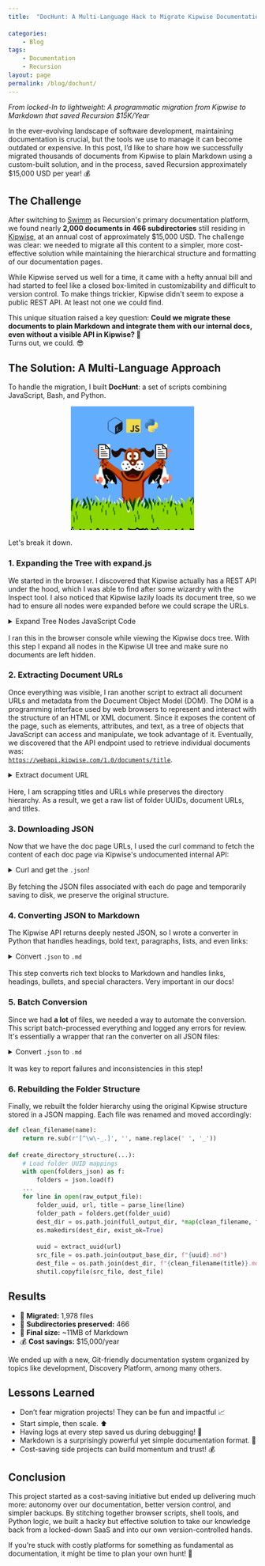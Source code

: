 ```yaml
---
title:  "DocHunt: A Multi-Language Hack to Migrate Kipwise Documentation"

categories:
    - Blog
tags:
    - Documentation
    - Recursion
layout: page
permalink: /blog/dochunt/
---
```


_From locked-In to lightweight: A programmatic migration from Kipwise to Markdown that saved Recursion $15K/Year_

In the ever-evolving landscape of software development, maintaining documentation is crucial, but the tools we use to manage it can become outdated or expensive. In this post, I’d like to share how we successfully migrated thousands of documents from Kipwise to plain Markdown using a custom-built solution, and in the process, saved Recursion approximately $15,000 USD per year! 💰


## The Challenge

After switching to [Swimm](https://swimm.io/) as Recursion's primary documentation platform, we found nearly **2,000 documents in 466 subdirectories** still residing in [Kipwise](https://kipwise.com/), at an annual cost of approximately $15,000 USD. The challenge was clear: we needed to migrate all this content to a simpler, more cost-effective solution while maintaining the hierarchical structure and formatting of our documentation pages.

While Kipwise served us well for a time, it came with a hefty annual bill and had started to feel like a closed box-limited in customizability and difficult to version control. To make things trickier, Kipwise didn't seem to expose a public REST API. At least not one we could find.

This unique situation raised a key question: **Could we migrate these documents to plain Markdown and integrate them with our internal docs, even without a visible API in Kipwise? 🥁**
<br> Turns out, we could. 😎


## The Solution: A Multi-Language Approach

To handle the migration, I built **DocHunt**: a set of scripts combining JavaScript, Bash, and Python.

<div style="text-align: center;">
  <img src="/assets/images/dochunt.png" alt="intro-tox" width="250"/>
</div>

Let's break it down.

### 1. Expanding the Tree with expand.js

We started in the browser. I discovered that Kipwise actually has a REST API under the hood, which I was able to find after some wizardry with the Inspect tool. I also noticed that Kipwise lazily loads its document tree, so we had to ensure all nodes were expanded before we could scrape the URLs.

<details>
<summary>Expand Tree Nodes JavaScript Code</summary>

<pre><code class="language-js">
function expandTreeNodes() {
    const nodesToClick = document.querySelectorAll('span.cOnmID.Icon--caret-right--2jLJYkxd');
    if (nodesToClick.length === 0) return console.log("All nodes expanded");

    nodesToClick.forEach(node => {
        let ancestor = node;
        for (let i = 0; i < 3; i++) ancestor = ancestor.parentElement;
        console.log("Expanding:", ancestor.innerText.trim());
        node.click();
    });
    setTimeout(expandTreeNodes, 100); // loop until all are expanded
}
expandTreeNodes();
</code></pre>

</details>
<br>
I ran this in the browser console while viewing the Kipwise docs tree. With this step I expand all nodes in the Kipwise UI tree and make sure no documents are left hidden.

### 2. Extracting Document URLs

Once everything was visible, I ran another script to extract all document URLs and metadata from the Document Object Model (DOM). The DOM is a programming interface used by web browsers to represent and interact with the structure of an HTML or XML document. Since it exposes the content of the page, such as elements, attributes, and text, as a tree of objects that JavaScript can access and manipulate, we took advantage of it. Eventually, we discovered that the API endpoint used to retrieve individual documents was: <br><code>https://webapi.kipwise.com/1.0/documents/title</code>.

<details>
<summary> Extract document URL </summary>

<pre><code class="language-js">
const links = document.querySelectorAll('a[href]');
const results = [];

links.forEach(link => {
    const folderId = link.getAttribute('folderid');
    const href = link.getAttribute('href');
    const match = href?.match(/\/contents\/([a-f0-9\-]{36})/);

    if (folderId && match) {
        const title = link.innerText.trim();
        const url = `https://webapi.kipwise.com/1.0/documents/${match[1]}/`;
        results.push(`${folderId} ${url} ${title}`);
    }
});
console.log(results.join('\n'));
</code></pre>

</details>
<br>
Here, I am scrapping titles and URLs while preserves the directory hierarchy. As a result, we get a raw list of folder UUIDs, document URLs, and titles.


### 3. Downloading JSON

Now that we have the doc page URLs, I used the curl command to fetch the content of each doc page via Kipwise's undocumented internal API:

<details>

<summary> Curl and get the <code>.json</code>! </summary>

<pre><code class="language-bash">
#!/bin/bash
input_file="raw_output.txt"
output_dir="./output_json/"
mkdir -p "$output_dir"

while read -r line; do
  url=$(echo "$line" | awk '{print $2}')
  output_file="$output_dir/$(basename "$url").json"
  echo "Fetching: $url"
  curl "$url" \
    -H "x-kip-token: MY_TOKEN" \
    -H "x-team-id: TEAM_ID" \
    -H "Accept: application/json" > "$output_file"
  sleep 2
done < "$input_file"
</code></pre>

</details>
<br>
By fetching the JSON files associated with each do page and temporarily saving to disk, we preserve the original structure.

### 4. Converting JSON to Markdown

The Kipwise API returns deeply nested JSON, so I wrote a converter in Python that handles headings, bold text, paragraphs, lists, and even links:

<details>

<summary>Convert <code>.json</code> to <code>.md</code></summary>

<pre><code class="language-python">
def format_text(leaves):
    return "".join("**" + l["text"] + "**" if "marks" in l and any(m["type"] == "strong" for m in l["marks"]) else l["text"] for l in leaves)

def format_markdown(node):
    t = node.get("type", "")
    if t == "title": return f"# {format_text(node['nodes'][0]['leaves'])}"
    if t == "heading-two": return f"## {format_text(node['nodes'][0]['leaves'])}"
    if t == "paragraph":
        return "".join(format_text(c["leaves"]) if c["object"] == "text" else f"[{format_text(c['nodes'][0]['leaves'])}]({c['data']['href']})" for c in node.get("nodes", []))
    if t == "list-item": return f"- {''.join(format_markdown(c) for c in node['nodes'])}\n"
    # Fallback
    return "".join(format_markdown(child) for child in node.get("nodes", []))
</code></pre>
</details>
<br>
This step converts rich text blocks to Markdown and handles links, headings, bullets, and special characters. Very important in our docs!


### 5. Batch Conversion

Since we had __a lot__ of files, we needed a way to automate the conversion. This script batch-processed everything and logged any errors for review. It's essentially a wrapper that ran the converter on all JSON files:

<details>

<summary>Convert <code>.json</code> to <code>.md</code></summary>

<pre><code class="language-python">
for filename in os.listdir(input_dir):
    if filename.endswith('.json'):
        subprocess.run(
            ['python', 'json_to_markdown.py'],
            stdin=open(os.path.join(input_dir, filename), 'r'),
            stdout=open(os.path.join(output_dir, filename.replace('.json', '.md')), 'w')
        )
</code></pre>
</details>
<br>
It was key to report failures and inconsistencies in this step!

### 6. Rebuilding the Folder Structure

Finally, we rebuilt the folder hierarchy using the original Kipwise structure stored in a JSON mapping. Each file was renamed and moved accordingly:

```python
def clean_filename(name):
    return re.sub(r'[^\w\-_.]', '', name.replace(' ', '_'))

def create_directory_structure(...):
    # Load folder UUID mappings
    with open(folders_json) as f:
        folders = json.load(f)
    ...
    for line in open(raw_output_file):
        folder_uuid, url, title = parse_line(line)
        folder_path = folders.get(folder_uuid)
        dest_dir = os.path.join(full_output_dir, *map(clean_filename, folder_path))
        os.makedirs(dest_dir, exist_ok=True)

        uuid = extract_uuid(url)
        src_file = os.path.join(output_base_dir, f"{uuid}.md")
        dest_file = os.path.join(dest_dir, f"{clean_filename(title)}.md")
        shutil.copyfile(src_file, dest_file)
```


## Results
- 📄 **Migrated:** 1,978 files
- 📁 **Subdirectories preserved:** 466
- 💾 **Final size:** ~11MB of Markdown
- 💰 **Cost savings:** $15,000/year

We ended up with a new, Git-friendly documentation system organized by topics like development, Discovery Platform, among many others.


## Lessons Learned
- Don’t fear migration projects! They can be fun and impactful 📈
- Start simple, then scale. ⬆️
- Having logs at every step saved us during debugging! 🐛
- Markdown is a surprisingly powerful yet simple documentation format. 📃
- Cost-saving side projects can build momentum and trust! 💰

## Conclusion

This project started as a cost-saving initiative but ended up delivering much more: autonomy over our documentation, better version control, and simpler backups. By stitching together browser scripts, shell tools, and Python logic, we built a hacky but effective solution to take our knowledge back from a locked-down SaaS and into our own version-controlled hands.

If you're stuck with costly platforms for something as fundamental as documentation, it might be time to plan your own hunt! 🦆